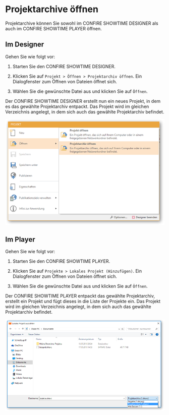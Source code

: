 # Projektarchive öffnen

Projektarchive können Sie sowohl im CONFIRE SHOWTIME DESIGNER als auch im CONFIRE SHOWTIME PLAYER öffnen. 

## Im Designer

Gehen Sie wie folgt vor:

1. Starten Sie den CONFIRE SHOWTIME DESIGNER.

2. Klicken Sie auf `Projekt > Öffnen > Projektarchiv öffnen`. Ein Dialogfenster zum Öffnen von Dateien öffnet sich.

3. Wählen Sie die gewünschte Datei aus und klicken Sie auf `Öffnen`.

Der CONFIRE SHOWTIME DESIGNER erstellt nun ein neues Projekt, in dem es das gewählte Projektarchiv entpackt. Das Projekt wird im gleichen Verzeichnis angelegt, in dem sich auch das gewählte Projektarchiv befindet.

![Projekt als Projektarchiv öffnen](../../images/open-project-archive.png)

## Im Player

Gehen Sie wie folgt vor:

1. Starten Sie den CONFIRE SHOWTIME PLAYER.

2. Klicken Sie auf `Projekte > Lokales Projekt (Hinzufügen)`. Ein Dialogfenster zum Öffnen von Dateien öffnet sich.

3. Wählen Sie die gewünschte Datei aus und klicken Sie auf `Öffnen`.

Der CONFIRE SHOWTIME PLAYER entpackt das gewählte Projektarchiv, erstellt ein Projekt und fügt dieses in die Liste der Projekte ein. Das Projekt wird im gleichen Verzeichnis angelegt, in dem sich auch das gewählte Projektarchiv befindet.

![Lokales Projektarchiv auswählen](../../images/select-local-project-archive.png)